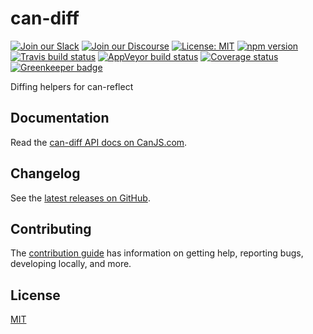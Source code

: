 # can-diff

[![Join our Slack](https://img.shields.io/badge/slack-join%20chat-611f69.svg)](https://www.bitovi.com/community/slack?utm_source=badge&utm_medium=badge&utm_campaign=pr-badge&utm_content=badge)
[![Join our Discourse](https://img.shields.io/discourse/https/forums.bitovi.com/posts.svg)](https://forums.bitovi.com/?utm_source=badge&utm_medium=badge&utm_campaign=pr-badge&utm_content=badge)
[![License: MIT](https://img.shields.io/badge/license-MIT-blue.svg)](https://github.com/canjs/can-diff/blob/master/LICENSE)
[![npm version](https://badge.fury.io/js/can-diff.svg)](https://www.npmjs.com/package/can-diff)
[![Travis build status](https://travis-ci.org/canjs/can-diff.svg?branch=master)](https://travis-ci.org/canjs/can-diff)
[![AppVeyor build status](https://ci.appveyor.com/api/projects/status/github/canjs/can-diff?branch=master&svg=true)](https://ci.appveyor.com/project/matthewp/can-diff)
[![Coverage status](https://coveralls.io/repos/github/canjs/can-diff/badge.svg?branch=master)](https://coveralls.io/github/canjs/can-diff?branch=master)
[![Greenkeeper badge](https://badges.greenkeeper.io/canjs/can-diff.svg)](https://greenkeeper.io/)

Diffing helpers for can-reflect

## Documentation

Read the [can-diff API docs on CanJS.com](https://canjs.com/doc/can-diff.html).

## Changelog

See the [latest releases on GitHub](https://github.com/canjs/can-diff/releases).

## Contributing

The [contribution guide](https://github.com/canjs/can-diff/blob/master/CONTRIBUTING.md) has information on getting help, reporting bugs, developing locally, and more.

## License

[MIT](https://github.com/canjs/can-diff/blob/master/LICENSE)
